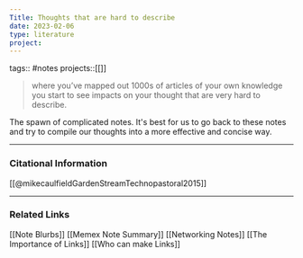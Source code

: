 ```yaml
---
Title: Thoughts that are hard to describe
date: 2023-02-06
type: literature
project:
---
```

tags:: #notes
projects::[[]]


> where you’ve mapped out 1000s of articles of your own knowledge you start to see impacts on your thought that are very hard to describe.

The spawn of complicated notes. It's best for us to go back to these notes and try to compile our thoughts into a more effective and concise way.

---
### Citational Information

[[@mikecaulfieldGardenStreamTechnopastoral2015]]

---

### Related Links

[[Note Blurbs]]
[[Memex Note Summary]]
[[Networking Notes]]
[[The Importance of Links]]
[[Who can make Links]]